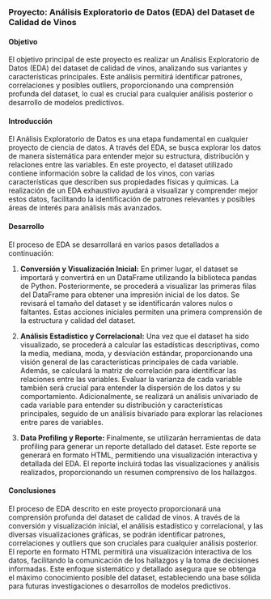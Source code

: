 ### Proyecto: Análisis Exploratorio de Datos (EDA) del Dataset de Calidad de Vinos

#### Objetivo
El objetivo principal de este proyecto es realizar un Análisis Exploratorio de Datos (EDA) del dataset de calidad de vinos, analizando sus variantes y características principales. Este análisis permitirá identificar patrones, correlaciones y posibles outliers, proporcionando una comprensión profunda del dataset, lo cual es crucial para cualquier análisis posterior o desarrollo de modelos predictivos.

#### Introducción
El Análisis Exploratorio de Datos es una etapa fundamental en cualquier proyecto de ciencia de datos. A través del EDA, se busca explorar los datos de manera sistemática para entender mejor su estructura, distribución y relaciones entre las variables. En este proyecto, el dataset utilizado contiene información sobre la calidad de los vinos, con varias características que describen sus propiedades físicas y químicas. La realización de un EDA exhaustivo ayudará a visualizar y comprender mejor estos datos, facilitando la identificación de patrones relevantes y posibles áreas de interés para análisis más avanzados.

#### Desarrollo
El proceso de EDA se desarrollará en varios pasos detallados a continuación:

1. **Conversión y Visualización Inicial:**
   En primer lugar, el dataset se importará y convertirá en un DataFrame utilizando la biblioteca pandas de Python. Posteriormente, se procederá a visualizar las primeras filas del DataFrame para obtener una impresión inicial de los datos. Se revisará el tamaño del dataset y se identificarán valores nulos o faltantes. Estas acciones iniciales permiten una primera comprensión de la estructura y calidad del dataset.

2. **Análisis Estadístico y Correlacional:**
   Una vez que el dataset ha sido visualizado, se procederá a calcular las estadísticas descriptivas, como la media, mediana, moda, y desviación estándar, proporcionando una visión general de las características principales de cada variable. Además, se calculará la matriz de correlación para identificar las relaciones entre las variables. Evaluar la varianza de cada variable también será crucial para entender la dispersión de los datos y su comportamiento. Adicionalmente, se realizará un análisis univariado de cada variable para entender su distribución y características principales, seguido de un análisis bivariado para explorar las relaciones entre pares de variables.

3. **Data Profiling y Reporte:**
   Finalmente, se utilizarán herramientas de data profiling para generar un reporte detallado del dataset. Este reporte se generará en formato HTML, permitiendo una visualización interactiva y detallada del EDA. El reporte incluirá todas las visualizaciones y análisis realizados, proporcionando un resumen comprensivo de los hallazgos.

#### Conclusiones
El proceso de EDA descrito en este proyecto proporcionará una comprensión profunda del dataset de calidad de vinos. A través de la conversión y visualización inicial, el análisis estadístico y correlacional, y las diversas visualizaciones gráficas, se podrán identificar patrones, correlaciones y outliers que son cruciales para cualquier análisis posterior. El reporte en formato HTML permitirá una visualización interactiva de los datos, facilitando la comunicación de los hallazgos y la toma de decisiones informadas. Este enfoque sistemático y detallado asegura que se obtenga el máximo conocimiento posible del dataset, estableciendo una base sólida para futuras investigaciones o desarrollos de modelos predictivos.
